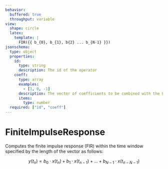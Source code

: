 ```yaml
---
behavior:
  buffered: true
  throughput: variable
view:
  shape: circle
  latex:
    template: |
      FIR({{ b_{0}, b_{1}, b{2} ... b_{N-1} }})
jsonschema:
  type: object
  properties:
    id:
      type: string
      description: The id of the operator
    coeff:
      type: array
      examples: 
        - [1, 0, -1]
      description: The vector of coefficients to be combined with the buffered message values.
      items:
        type: number
  required: ["id", "coeff"]
---
```


# FiniteImpulseResponse

Computes the finite impulse response (FIR) within the time window specified by the length of the vector as follows:

$$y(t_n)=  b_{0} \cdot x(t_n) + b_{1} \cdot x(t_{n-1}) + ... + b_{N-1} \cdot x(t_{n-N-1})$$
